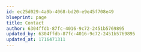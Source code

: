 ```yaml
---
id: ec25d029-4a9b-4068-bd20-e9e45f708e49
blueprint: page
title: Contact
author: 6304ffdb-87fc-4016-9c72-2451b5769895
updated_by: 6304ffdb-87fc-4016-9c72-2451b5769895
updated_at: 1716471311
---
```


